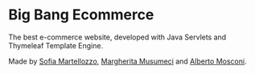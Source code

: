 # Big Bang Ecommerce

The best e-commerce website, developed with Java Servlets and Thymeleaf Template Engine.

Made by [Sofia Martellozzo](https://github.com/sofiamartellozzo), [Margherita Musumeci](https://github.com/MargheritaMusumeci) and [Alberto Mosconi](https://github.com/albertomosconi).
